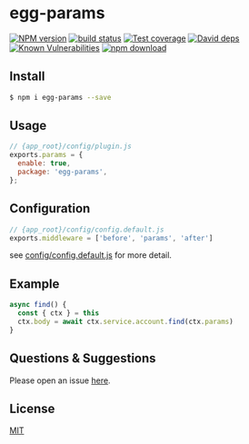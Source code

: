 # egg-params

[![NPM version][npm-image]][npm-url]
[![build status][travis-image]][travis-url]
[![Test coverage][codecov-image]][codecov-url]
[![David deps][david-image]][david-url]
[![Known Vulnerabilities][snyk-image]][snyk-url]
[![npm download][download-image]][download-url]

[npm-image]: https://img.shields.io/npm/v/egg-params.svg?style=flat-square
[npm-url]: https://npmjs.org/package/egg-params
[travis-image]: https://img.shields.io/travis/eggjs/egg-params.svg?style=flat-square
[travis-url]: https://travis-ci.org/eggjs/egg-params
[codecov-image]: https://img.shields.io/codecov/c/github/eggjs/egg-params.svg?style=flat-square
[codecov-url]: https://codecov.io/github/eggjs/egg-params?branch=master
[david-image]: https://img.shields.io/david/eggjs/egg-params.svg?style=flat-square
[david-url]: https://david-dm.org/eggjs/egg-params
[snyk-image]: https://snyk.io/test/npm/egg-params/badge.svg?style=flat-square
[snyk-url]: https://snyk.io/test/npm/egg-params
[download-image]: https://img.shields.io/npm/dm/egg-params.svg?style=flat-square
[download-url]: https://npmjs.org/package/egg-params

## Install

```bash
$ npm i egg-params --save
```

## Usage

```js
// {app_root}/config/plugin.js
exports.params = {
  enable: true,
  package: 'egg-params',
};
```

## Configuration

```js
// {app_root}/config/config.default.js
exports.middleware = ['before', 'params', 'after']
```

see [config/config.default.js](config/config.default.js) for more detail.

## Example

```js
async find() {
  const { ctx } = this
  ctx.body = await ctx.service.account.find(ctx.params)
}
```

## Questions & Suggestions

Please open an issue [here](https://github.com/keliq/egg-params/issues).

## License

[MIT](LICENSE)
